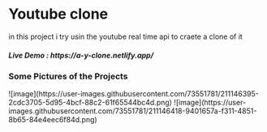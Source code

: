 <h1>Youtube clone</h1>
<p>in this project i try usin the youtube real time api to craete a clone of it</p>
<h5>Live Demo : https://a-y-clone.netlify.app/</h5>
<h3>Some Pictures of the Projects</h4>
![image](https://user-images.githubusercontent.com/73551781/211146395-2cdc3705-5d95-4bcf-88c2-61f65544bc4d.png)
![image](https://user-images.githubusercontent.com/73551781/211146418-9401657a-f311-4851-8b65-84e4eec6f84d.png)

